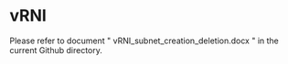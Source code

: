 # vRNI

Please refer to document " vRNI_subnet_creation_deletion.docx " in the current Github directory. 
